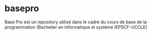 # basepro
Base Pro est un repository utilisé dans le cadre du cours de base de la programmation (Bachelier en informatique et système IEPSCF-UCCLE)
